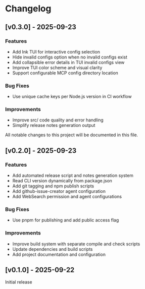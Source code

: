 # Changelog

## [v0.3.0] - 2025-09-23

### Features
- Add Ink TUI for interactive config selection
- Hide invalid configs option when no invalid configs exist
- Add collapsible error details in TUI invalid configs view
- Improve TUI color scheme and visual clarity
- Support configurable MCP config directory location

### Bug Fixes
- Use unique cache keys per Node.js version in CI workflow

### Improvements
- Improve src/ code quality and error handling
- Simplify release notes generation output

All notable changes to this project will be documented in this file.

## [v0.2.0] - 2025-09-23

### Features

- Add automated release script and notes generation system
- Read CLI version dynamically from package.json
- Add git tagging and npm publish scripts
- Add github-issue-creator agent configuration
- Add WebSearch permission and agent configurations

### Bug Fixes

- Use pnpm for publishing and add public access flag

### Improvements

- Improve build system with separate compile and check scripts
- Update dependencies and build scripts
- Add project documentation and configuration

## [v0.1.0] - 2025-09-22

Initial release
